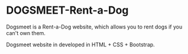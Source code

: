 # DOGSMEET-Rent-a-Dog

Dogsmeet is a Rent-a-Dog website, which allows you to rent dogs if you can't own them. 

Dogsmeet website in developed in HTML + CSS + Bootstrap.
